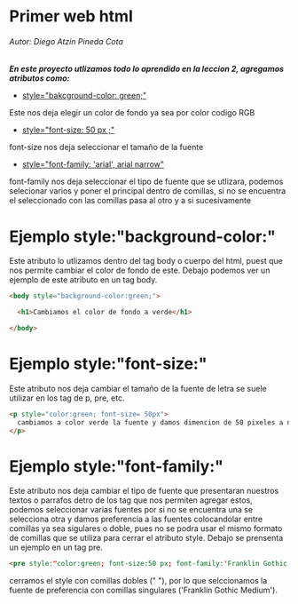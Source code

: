 # Primer web html 
###### Autor: Diego Atzin Pineda Cota

***En este proyecto utlizamos todo lo aprendido en la leccion 2, agregamos atributos como:***

- [style="bakcground-color: green;"](https://github.com/smars1/Re-Start/tree/main/Universidad%20Desarrollo%20Web/Html/Leccion_2/primer_html_web#ejemplo-stylebackground-color)

Este nos deja elegir un color de fondo ya sea por color codigo RGB 

- [style="font-size: 50 px ;"](https://github.com/smars1/Re-Start/edit/main/Universidad%20Desarrollo%20Web/Html/Leccion_2/primer_html_web#ejemplo-stylefont-size)

font-size nos deja seleccionar el tamaño de la fuente

- [style="font-family: 'arial', arial narrow"](https://github.com/smars1/Re-Start/edit/main/Universidad%20Desarrollo%20Web/Html/Leccion_2/primer_html_web#ejemplo-stylefont-family)

font-family nos deja seleccionar el tipo de fuente que se utlizara, podemos selecionar varios y poner el principal dentro de comillas, si no se encuentra el seleccionado
con las comillas pasa al otro y a si sucesivamente



# Ejemplo style:"background-color:"

Este atributo lo utlizamos dentro del tag body o cuerpo del html, puest que nos permite cambiar el color de fondo de este.
Debajo podemos ver un ejemplo de este atributo en un tag body.

```html
<body style="background-color:green;"> 

  <h1>Cambiamos el color de fondo a verde</h1>

</body>

```

# Ejemplo style:"font-size:"

Este atributo nos deja cambiar el tamaño de la fuente de letra se suele utilizar en los tag de p, pre, etc.

```html
<p style="color:green; font-size= 50px">
  cambiamos a color verde la fuente y damos dimencion de 50 pixeles a nuestra fuente
</p>
```

# Ejemplo style:"font-family:"

Este atributo nos deja cambiar el tipo de fuente que presentaran nuestros textos o parrafos detro de los tag que nos permiten agregar estos,
podemos seleccionar varias fuentes por si no se encuentra una se selecciona otra y damos preferencia a las fuentes colocandolar entre comillas ya sea 
sigulares o doble, pues no se podra usar el mismo formato de comillas que se utiliza para cerrar el atributo style.
Debajo se prensenta un ejemplo en un tag pre.

```html
<pre style:"color:green; font-size:50 px; font-family:'Franklin Gothic Medium', Arial Narrow, Arial, sans-serif;">
```
cerramos el style con comillas dobles (" "), por lo que selccionamos la fuente de preferencia con comillas singulares ('Franklin Gothic Medium'). 
